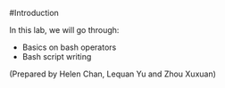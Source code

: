 #Introduction

In this lab, we will go through:

* Basics on bash operators
* Bash script writing

\(Prepared by Helen Chan, Lequan Yu and Zhou Xuxuan\)

